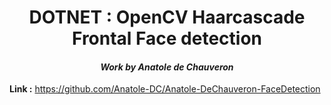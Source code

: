 <h1 align="center">DOTNET : OpenCV Haarcascade Frontal Face detection</h1>

_<h4 align="center">Work by Anatole de Chauveron</h4>_

**Link :** https://github.com/Anatole-DC/Anatole-DeChauveron-FaceDetection